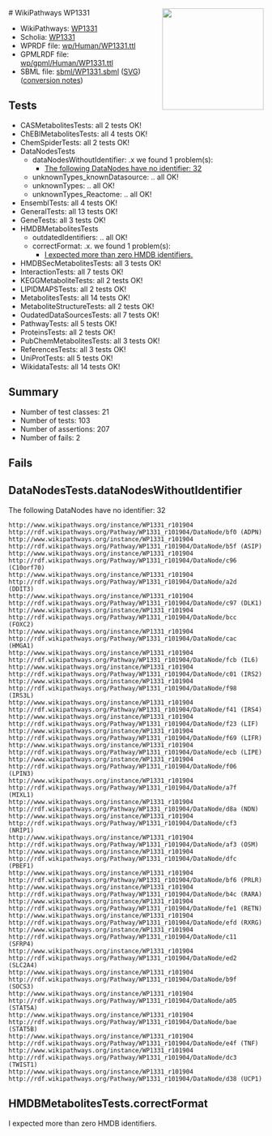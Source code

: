 <img style="float: right; width: 200px" src="../logo.png" />
# WikiPathways WP1331

* WikiPathways: [WP1331](https://identifiers.org/wikipathways:WP1331)
* Scholia: [WP1331](https://scholia.toolforge.org/wikipathways/WP1331)
* WPRDF file: [wp/Human/WP1331.ttl](../wp/Human/WP1331.ttl)
* GPMLRDF file: [wp/gpml/Human/WP1331.ttl](../wp/gpml/Human/WP1331.ttl)
* SBML file: [sbml/WP1331.sbml](../sbml/WP1331.sbml) ([SVG](../sbml/WP1331.svg)) ([conversion notes](../sbml/WP1331.txt))

## Tests
* CASMetabolitesTests: all 2 tests OK!
* ChEBIMetabolitesTests: all 4 tests OK!
* ChemSpiderTests: all 2 tests OK!
* DataNodesTests
    * dataNodesWithoutIdentifier: .x we found 1 problem(s):
        * [The following DataNodes have no identifier: 32](#8792c4d0)
    * unknownTypes_knownDatasource: .. all OK!
    * unknownTypes: .. all OK!
    * unknownTypes_Reactome: .. all OK!
* EnsemblTests: all 4 tests OK!
* GeneralTests: all 13 tests OK!
* GeneTests: all 3 tests OK!
* HMDBMetabolitesTests
    * outdatedIdentifiers: .. all OK!
    * correctFormat: .x. we found 1 problem(s):
        * [I expected more than zero HMDB identifiers.](#ad154c1e)
* HMDBSecMetabolitesTests: all 3 tests OK!
* InteractionTests: all 7 tests OK!
* KEGGMetaboliteTests: all 2 tests OK!
* LIPIDMAPSTests: all 2 tests OK!
* MetabolitesTests: all 14 tests OK!
* MetaboliteStructureTests: all 2 tests OK!
* OudatedDataSourcesTests: all 7 tests OK!
* PathwayTests: all 5 tests OK!
* ProteinsTests: all 2 tests OK!
* PubChemMetabolitesTests: all 3 tests OK!
* ReferencesTests: all 3 tests OK!
* UniProtTests: all 5 tests OK!
* WikidataTests: all 14 tests OK!


## Summary

* Number of test classes: 21
* Number of tests: 103
* Number of assertions: 207
* Number of fails: 2

## Fails

<a name="8792c4d0" />

## DataNodesTests.dataNodesWithoutIdentifier

The following DataNodes have no identifier: 32
```
http://www.wikipathways.org/instance/WP1331_r101904 http://rdf.wikipathways.org/Pathway/WP1331_r101904/DataNode/bf0 (ADPN)
http://www.wikipathways.org/instance/WP1331_r101904 http://rdf.wikipathways.org/Pathway/WP1331_r101904/DataNode/b5f (ASIP)
http://www.wikipathways.org/instance/WP1331_r101904 http://rdf.wikipathways.org/Pathway/WP1331_r101904/DataNode/c96 (C10orf70)
http://www.wikipathways.org/instance/WP1331_r101904 http://rdf.wikipathways.org/Pathway/WP1331_r101904/DataNode/a2d (DDIT3)
http://www.wikipathways.org/instance/WP1331_r101904 http://rdf.wikipathways.org/Pathway/WP1331_r101904/DataNode/c97 (DLK1)
http://www.wikipathways.org/instance/WP1331_r101904 http://rdf.wikipathways.org/Pathway/WP1331_r101904/DataNode/bcc (FOXC2)
http://www.wikipathways.org/instance/WP1331_r101904 http://rdf.wikipathways.org/Pathway/WP1331_r101904/DataNode/cac (HMGA1)
http://www.wikipathways.org/instance/WP1331_r101904 http://rdf.wikipathways.org/Pathway/WP1331_r101904/DataNode/fcb (IL6)
http://www.wikipathways.org/instance/WP1331_r101904 http://rdf.wikipathways.org/Pathway/WP1331_r101904/DataNode/c01 (IRS2)
http://www.wikipathways.org/instance/WP1331_r101904 http://rdf.wikipathways.org/Pathway/WP1331_r101904/DataNode/f98 (IRS3L)
http://www.wikipathways.org/instance/WP1331_r101904 http://rdf.wikipathways.org/Pathway/WP1331_r101904/DataNode/f41 (IRS4)
http://www.wikipathways.org/instance/WP1331_r101904 http://rdf.wikipathways.org/Pathway/WP1331_r101904/DataNode/f23 (LIF)
http://www.wikipathways.org/instance/WP1331_r101904 http://rdf.wikipathways.org/Pathway/WP1331_r101904/DataNode/f69 (LIFR)
http://www.wikipathways.org/instance/WP1331_r101904 http://rdf.wikipathways.org/Pathway/WP1331_r101904/DataNode/ecb (LIPE)
http://www.wikipathways.org/instance/WP1331_r101904 http://rdf.wikipathways.org/Pathway/WP1331_r101904/DataNode/f06 (LPIN3)
http://www.wikipathways.org/instance/WP1331_r101904 http://rdf.wikipathways.org/Pathway/WP1331_r101904/DataNode/a7f (MIXL1)
http://www.wikipathways.org/instance/WP1331_r101904 http://rdf.wikipathways.org/Pathway/WP1331_r101904/DataNode/d8a (NDN)
http://www.wikipathways.org/instance/WP1331_r101904 http://rdf.wikipathways.org/Pathway/WP1331_r101904/DataNode/cf3 (NRIP1)
http://www.wikipathways.org/instance/WP1331_r101904 http://rdf.wikipathways.org/Pathway/WP1331_r101904/DataNode/af3 (OSM)
http://www.wikipathways.org/instance/WP1331_r101904 http://rdf.wikipathways.org/Pathway/WP1331_r101904/DataNode/dfc (PBEF1)
http://www.wikipathways.org/instance/WP1331_r101904 http://rdf.wikipathways.org/Pathway/WP1331_r101904/DataNode/bf6 (PRLR)
http://www.wikipathways.org/instance/WP1331_r101904 http://rdf.wikipathways.org/Pathway/WP1331_r101904/DataNode/b4c (RARA)
http://www.wikipathways.org/instance/WP1331_r101904 http://rdf.wikipathways.org/Pathway/WP1331_r101904/DataNode/fe1 (RETN)
http://www.wikipathways.org/instance/WP1331_r101904 http://rdf.wikipathways.org/Pathway/WP1331_r101904/DataNode/efd (RXRG)
http://www.wikipathways.org/instance/WP1331_r101904 http://rdf.wikipathways.org/Pathway/WP1331_r101904/DataNode/c11 (SFRP4)
http://www.wikipathways.org/instance/WP1331_r101904 http://rdf.wikipathways.org/Pathway/WP1331_r101904/DataNode/ed2 (SLC2A4)
http://www.wikipathways.org/instance/WP1331_r101904 http://rdf.wikipathways.org/Pathway/WP1331_r101904/DataNode/b9f (SOCS3)
http://www.wikipathways.org/instance/WP1331_r101904 http://rdf.wikipathways.org/Pathway/WP1331_r101904/DataNode/a05 (STAT5A)
http://www.wikipathways.org/instance/WP1331_r101904 http://rdf.wikipathways.org/Pathway/WP1331_r101904/DataNode/bae (STAT5B)
http://www.wikipathways.org/instance/WP1331_r101904 http://rdf.wikipathways.org/Pathway/WP1331_r101904/DataNode/e4f (TNF)
http://www.wikipathways.org/instance/WP1331_r101904 http://rdf.wikipathways.org/Pathway/WP1331_r101904/DataNode/dc3 (TWIST1)
http://www.wikipathways.org/instance/WP1331_r101904 http://rdf.wikipathways.org/Pathway/WP1331_r101904/DataNode/d38 (UCP1)
```

<a name="ad154c1e" />

## HMDBMetabolitesTests.correctFormat

I expected more than zero HMDB identifiers.
